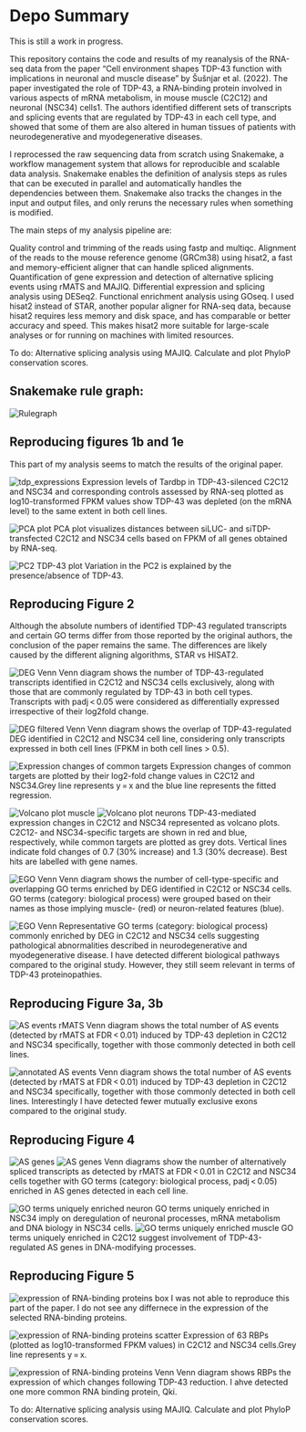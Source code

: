 # Depo Summary 

This is still a work in progress.

This repository contains the code and results of my reanalysis of the RNA-seq data from the paper “Cell environment shapes TDP-43 function with implications in neuronal and muscle disease” by Šušnjar et al. (2022). The paper investigated the role of TDP-43, a RNA-binding protein involved in various aspects of mRNA metabolism, in mouse muscle (C2C12) and neuronal (NSC34) cells1. The authors identified different sets of transcripts and splicing events that are regulated by TDP-43 in each cell type, and showed that some of them are also altered in human tissues of patients with neurodegenerative and myodegenerative diseases.

I reprocessed the raw sequencing data from scratch using Snakemake, a workflow management system that allows for reproducible and scalable data analysis. Snakemake enables the definition of analysis steps as rules that can be executed in parallel and automatically handles the dependencies between them. Snakemake also tracks the changes in the input and output files, and only reruns the necessary rules when something is modified.

The main steps of my analysis pipeline are:

Quality control and trimming of the reads using fastp and multiqc.
Alignment of the reads to the mouse reference genome (GRCm38) using hisat2, a fast and memory-efficient aligner that can handle spliced alignments.
Quantification of gene expression and detection of alternative splicing events using rMATS and MAJIQ.
Differential expression and splicing analysis using DESeq2.
Functional enrichment analysis using GOseq.
I used hisat2 instead of STAR, another popular aligner for RNA-seq data, because hisat2 requires less memory and disk space, and has comparable or better accuracy and speed. This makes hisat2 more suitable for large-scale analyses or for running on machines with limited resources.

To do: Alternative splicing analysis using MAJIQ. Calculate and plot PhyloP conservation scores.


## Snakemake rule graph:
![Rulegraph](rulegraph.png "Snakemake rule graph")

## Reproducing figures 1b and 1e
This part of my analysis seems to match the results of the original paper.

![tdp_expressions](results/DESeq2_output/tdp_expressions.png "Expression levels of Tardbp")
Expression levels of Tardbp in TDP-43-silenced C2C12 and NSC34 and corresponding controls assessed by RNA-seq plotted as log10-transformed FPKM values show TDP-43 was depleted (on the mRNA level) to the same extent in both cell lines.  

![PCA plot](results/DESeq2_output/pca_plot.png "PCA plot")
PCA plot visualizes distances between siLUC- and siTDP-transfected C2C12 and NSC34 cells based on FPKM of all genes obtained by RNA-seq.  

![PC2 TDP-43 plot](results/DESeq2_output/pc2_tdp.png "PC2/TDP plot")
Variation in the PC2 is explained by the presence/absence of TDP-43.  


## Reproducing Figure 2
Although the absolute numbers of identified TDP-43 regulated transcripts and certain GO terms differ from those reported by the original authors, the conclusion of the paper remains the same. The differences are likely caused by the different aligning algorithms, STAR vs HISAT2. 

![DEG Venn](results/DESeq2_output/DE_full_venn.png "DGE Venn")
Venn diagram shows the number of TDP-43-regulated transcripts identified in C2C12 and NSC34 cells exclusively, along with those that are commonly regulated by TDP-43 in both cell types. Transcripts with padj < 0.05 were considered as differentially expressed irrespective of their log2fold change.  

![DEG filtered Venn](results/DESeq2_output/DE_filtered_venn.png "DGE Filtered Venn")
Venn diagram shows the overlap of TDP-43-regulated DEG identified in C2C12 and NSC34 cell line, considering only transcripts expressed in both cell lines (FPKM in both cell lines > 0.5).  

![Expression changes of common targets](results/DESeq2_output/expression_changes_plot.png "Expression changes of common targets")
Expression changes of common targets are plotted by their log2-fold change values in C2C12 and NSC34.Grey line represents y = x and the blue line represents the fitted regression.  

![Volcano plot muscle](results/DESeq2_output/muscle_volcano.png "Volcano plot muscle")
![Volcano plot neurons](results/DESeq2_output/neuronal_volcano.png "Volcano plot neuron")
TDP-43-mediated expression changes in C2C12 and NSC34 represented as volcano plots. C2C12- and NSC34-specific targets are shown in red and blue, respectively, while common targets are plotted as grey dots. Vertical lines indicate fold changes of 0.7 (30% increase) and 1.3 (30% decrease). Best hits are labelled with gene names.  

![EGO Venn](results/GO_term_analysis/ego_venn_plot.png "EGO Venn")
Venn diagram shows the number of cell-type-specific and overlapping GO terms enriched by DEG identified in C2C12 or NSC34 cells. GO terms (category: biological process) were grouped based on their names as those implying muscle- (red) or neuron-related features (blue).  

![EGO Venn](results/GO_term_analysis/ego_terms_plot.png "EGO Venn")
Representative GO terms (category: biological process) commonly enriched by DEG in C2C12 and NSC34 cells suggesting pathological abnormalities described in neurodegenerative and myodegenerative disease. I have detected different biological pathways compared to the original study. However, they still seem relevant in terms of TDP-43 proteinopathies.


## Reproducing Figure 3a, 3b
![AS events rMATS](results/AS_analysis_output/AS_transcripts_venn.png "AS events rMATS")
Venn diagram shows the total number of AS events (detected by rMATS at FDR < 0.01) induced by TDP-43 depletion in C2C12 and NSC34 specifically, together with those commonly detected in both cell lines.  

![annotated AS events](results/AS_analysis_output/splicing_horizontal_bar_plot.png "annotated AS events")
Venn diagram shows the total number of AS events (detected by rMATS at FDR < 0.01) induced by TDP-43 depletion in C2C12 and NSC34 specifically, together with those commonly detected in both cell lines. Interestingly I have detected fewer mutually exclusive exons compared to the original study.


## Reproducing Figure 4
![AS genes](results/AS_analysis_output/AS_genes_venn.png "AS genes")
![AS genes](results/GO_term_analysis/AS_go_venn_plot.png "AS genes")
Venn diagrams show the number of alternatively spliced transcripts as detected by rMATS at FDR < 0.01 in C2C12 and NSC34 cells together with GO terms (category: biological process, padj < 0.05) enriched in AS genes detected in each cell line.  

![GO terms uniquely enriched neuron](results/GO_term_analysis/neuron_AS_GO_plot.png "GO terms uniquely enriched neuron")
GO terms uniquely enriched in NSC34 imply on deregulation of neuronal processes, mRNA metabolism and DNA biology in NSC34 cells.
![GO terms uniquely enriched muscle](results/GO_term_analysis/muscle_AS_GO_plot.png "GO terms uniquely enriched muscle")  GO terms uniquely enriched in C2C12 suggest involvement of TDP-43-regulated AS genes in DNA-modifying processes.

## Reproducing Figure 5
![expression of RNA-binding proteins box](results/DESeq2_output/RBPs_box.png "expression of RNA-binding proteins box") I was not able to reproduce this part of the paper. I do not see any differnece in the expression of the selected RNA-binding proteins.

![expression of RNA-binding proteins scatter](results/DESeq2_output/RBPs_scatter_plot.png "[expression of RNA-binding proteins scatter")
Expression of 63 RBPs (plotted as log10-transformed FPKM values) in C2C12 and NSC34 cells.Grey line represents y = x.  

![expression of RNA-binding proteins Venn](results/DESeq2_output/RBP_venn_with_annotations.png "[expression of RNA-binding proteins Venn")
Venn diagram shows RBPs the expression of which changes following TDP-43 reduction. I ahve detected one more common RNA binding protein, Qki.



To do:
Alternative splicing analysis using MAJIQ.
Calculate and plot PhyloP conservation scores.
